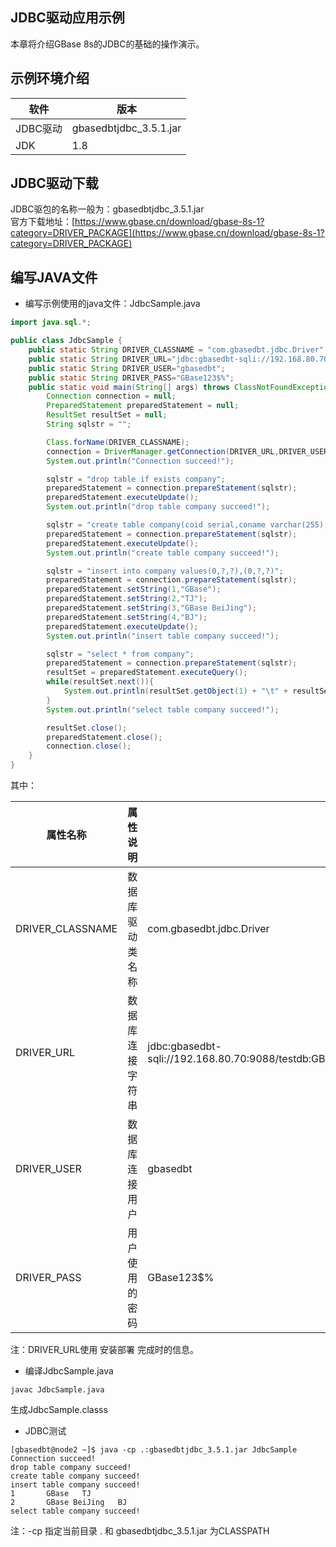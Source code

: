 ## JDBC驱动应用示例  
本章将介绍GBase 8s的JDBC的基础的操作演示。  

## 示例环境介绍  
| 软件 | 版本 |
| --- | --- |
| JDBC驱动 | gbasedbtjdbc_3.5.1.jar |
| JDK | 1.8 |

## JDBC驱动下载  
JDBC驱包的名称一般为：gbasedbtjdbc_3.5.1.jar  
官方下载地址：[https://www.gbase.cn/download/gbase-8s-1?category=DRIVER_PACKAGE](https://www.gbase.cn/download/gbase-8s-1?category=DRIVER_PACKAGE)  

## 编写JAVA文件  

- 编写示例使用的java文件：JdbcSample.java  

```java  
import java.sql.*;

public class JdbcSample {
    public static String DRIVER_CLASSNAME = "com.gbasedbt.jdbc.Driver";
    public static String DRIVER_URL="jdbc:gbasedbt-sqli://192.168.80.70:9088/testdb:GBASEDBTSERVER=gbase01;DB_LOCALE=zh_CN.utf8;CLIENT_LOCALE=zh_CN.utf8;IFX_LOCK_MODE_WAIT=10";
    public static String DRIVER_USER="gbasedbt";
    public static String DRIVER_PASS="GBase123$%";
    public static void main(String[] args) throws ClassNotFoundException, SQLException {
        Connection connection = null;
        PreparedStatement preparedStatement = null;
        ResultSet resultSet = null;
        String sqlstr = "";

        Class.forName(DRIVER_CLASSNAME);
        connection = DriverManager.getConnection(DRIVER_URL,DRIVER_USER,DRIVER_PASS);
        System.out.println("Connection succeed!");

        sqlstr = "drop table if exists company";
        preparedStatement = connection.prepareStatement(sqlstr);
        preparedStatement.executeUpdate();
        System.out.println("drop table company succeed!");

        sqlstr = "create table company(coid serial,coname varchar(255),coaddr varchar(255), primary key(coid))";
        preparedStatement = connection.prepareStatement(sqlstr);
        preparedStatement.executeUpdate();
        System.out.println("create table company succeed!");

        sqlstr = "insert into company values(0,?,?),(0,?,?)";
        preparedStatement = connection.prepareStatement(sqlstr);
        preparedStatement.setString(1,"GBase");
        preparedStatement.setString(2,"TJ");
        preparedStatement.setString(3,"GBase BeiJing");
        preparedStatement.setString(4,"BJ");
        preparedStatement.executeUpdate();
        System.out.println("insert table company succeed!");

        sqlstr = "select * from company";
        preparedStatement = connection.prepareStatement(sqlstr);
        resultSet = preparedStatement.executeQuery();
        while(resultSet.next()){
            System.out.println(resultSet.getObject(1) + "\t" + resultSet.getObject(2) + "\t" + resultSet.getObject(3));
        }
        System.out.println("select table company succeed!");

        resultSet.close();
        preparedStatement.close();
        connection.close();
    }
}
```

其中：  

| **属性名称** | **属性说明** | **示例值** |
| --- | --- | --- |
| DRIVER_CLASSNAME | 数据库驱动类名称 | com.gbasedbt.jdbc.Driver |
| DRIVER_URL | 数据库连接字符串 | jdbc:gbasedbt-sqli://192.168.80.70:9088/testdb:GBASEDBTSERVER=gbase01;DB_LOCALE=zh_CN.utf8;CLIENT_LOCALE=zh_CN.utf8;IFX_LOCK_MODE_WAIT=10 |
| DRIVER_USER | 数据库连接用户 | gbasedbt |
| DRIVER_PASS | 用户使用的密码 | GBase123$% |

注：DRIVER_URL使用 安装部署 完成时的信息。  

- 编译JdbcSample.java  

```shell
javac JdbcSample.java
```

生成JdbcSample.classs

- JDBC测试  

```text
[gbasedbt@node2 ~]$ java -cp .:gbasedbtjdbc_3.5.1.jar JdbcSample
Connection succeed!
drop table company succeed!
create table company succeed!
insert table company succeed!
1       GBase   TJ
2       GBase BeiJing   BJ
select table company succeed!
```

注：-cp 指定当前目录 . 和 gbasedbtjdbc_3.5.1.jar 为CLASSPATH
